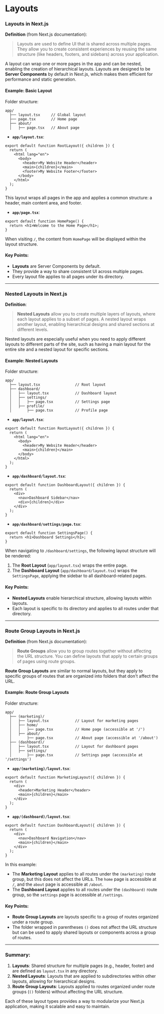 # Layouts

### **Layouts in Next.js**

**Definition** (from Next.js documentation):

> Layouts are used to define UI that is shared across multiple pages. They allow you to create consistent experiences by reusing the same structure (like headers, footers, and sidebars) across your application.

A layout can wrap one or more pages in the app and can be nested, enabling the creation of hierarchical layouts. Layouts are designed to be **Server Components** by default in Next.js, which makes them efficient for performance and static generation.

#### **Example: Basic Layout**

Folder structure:

```plaintext
app/
  ├── layout.tsx     // Global layout
  ├── page.tsx       // Home page
  ├── about/
  │   ├── page.tsx   // About page
```

- **`app/layout.tsx`**:

```tsx
export default function RootLayout({ children }) {
  return (
    <html lang="en">
      <body>
        <header>My Website Header</header>
        <main>{children}</main>
        <footer>My Website Footer</footer>
      </body>
    </html>
  );
}
```

This layout wraps all pages in the app and applies a common structure: a header, main content area, and footer.

- **`app/page.tsx`**:

```tsx
export default function HomePage() {
  return <h1>Welcome to the Home Page</h1>;
}
```

When visiting `/`, the content from `HomePage` will be displayed within the layout structure.

#### **Key Points**:

- **Layouts** are Server Components by default.
- They provide a way to share consistent UI across multiple pages.
- Every layout file applies to all pages under its directory.

---

### **Nested Layouts in Next.js**

**Definition**:

> **Nested Layouts** allow you to create multiple layers of layouts, where each layout applies to a subset of pages. A nested layout wraps another layout, enabling hierarchical designs and shared sections at different levels.

Nested layouts are especially useful when you need to apply different layouts to different parts of the site, such as having a main layout for the entire site and a nested layout for specific sections.

#### **Example: Nested Layouts**

Folder structure:

```plaintext
app/
  ├── layout.tsx                // Root layout
  ├── dashboard/
  │   ├── layout.tsx            // Dashboard layout
  │   ├── settings/
  │   │   ├── page.tsx          // Settings page
  │   ├── profile/
  │       ├── page.tsx          // Profile page
```

- **`app/layout.tsx`**:

```tsx
export default function RootLayout({ children }) {
  return (
    <html lang="en">
      <body>
        <header>My Website Header</header>
        <main>{children}</main>
      </body>
    </html>
  );
}
```

- **`app/dashboard/layout.tsx`**:

```tsx
export default function DashboardLayout({ children }) {
  return (
    <div>
      <nav>Dashboard Sidebar</nav>
      <div>{children}</div>
    </div>
  );
}
```

- **`app/dashboard/settings/page.tsx`**:

```tsx
export default function SettingsPage() {
  return <h1>Dashboard Settings</h1>;
}
```

When navigating to `/dashboard/settings`, the following layout structure will be rendered:

1. The **Root Layout** (`app/layout.tsx`) wraps the entire page.
2. The **Dashboard Layout** (`app/dashboard/layout.tsx`) wraps the `SettingsPage`, applying the sidebar to all dashboard-related pages.

#### **Key Points**:

- **Nested Layouts** enable hierarchical structure, allowing layouts within layouts.
- Each layout is specific to its directory and applies to all routes under that directory.

---

### **Route Group Layouts in Next.js**

**Definition** (from Next.js documentation):

> **Route Groups** allow you to group routes together without affecting the URL structure. You can define layouts that apply to certain groups of pages using route groups.

**Route Group Layouts** are similar to normal layouts, but they apply to specific groups of routes that are organized into folders that don't affect the URL.

#### **Example: Route Group Layouts**

Folder structure:

```plaintext
app/
  ├── (marketing)/
  │   ├── layout.tsx            // Layout for marketing pages
  │   ├── home/
  │   │   ├── page.tsx          // Home page (accessible at '/')
  │   ├── about/
  │       ├── page.tsx          // About page (accessible at '/about')
  ├── (dashboard)/
  │   ├── layout.tsx            // Layout for dashboard pages
  │   ├── settings/
  │       ├── page.tsx          // Settings page (accessible at '/settings')
```

- **`app/(marketing)/layout.tsx`**:

```tsx
export default function MarketingLayout({ children }) {
  return (
    <div>
      <header>Marketing Header</header>
      <main>{children}</main>
    </div>
  );
}
```

- **`app/(dashboard)/layout.tsx`**:

```tsx
export default function DashboardLayout({ children }) {
  return (
    <div>
      <nav>Dashboard Navigation</nav>
      <main>{children}</main>
    </div>
  );
}
```

In this example:

- The **Marketing Layout** applies to all routes under the `(marketing)` route group, but this does not affect the URLs. The `home` page is accessible at `/`, and the `about` page is accessible at `/about`.
- The **Dashboard Layout** applies to all routes under the `(dashboard)` route group, so the `settings` page is accessible at `/settings`.

#### **Key Points**:

- **Route Group Layouts** are layouts specific to a group of routes organized under a route group.
- The folder wrapped in parentheses `()` does not affect the URL structure but can be used to apply shared layouts or components across a group of routes.

---

### **Summary**:

1. **Layouts**: Shared structure for multiple pages (e.g., header, footer) and are defined as `layout.tsx` in any directory.
2. **Nested Layouts**: Layouts that are applied to subdirectories within other layouts, allowing for hierarchical designs.
3. **Route Group Layouts**: Layouts applied to routes organized under route groups (`()` folders) without affecting the URL structure.

Each of these layout types provides a way to modularize your Next.js application, making it scalable and easy to maintain.
